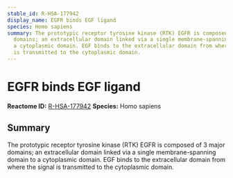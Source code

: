 ```yaml
---
stable_id: R-HSA-177942
display_name: EGFR binds EGF ligand
species: Homo sapiens
summary: The prototypic receptor tyrosine kinase (RTK) EGFR is composed of 3 major
  domains; an extracellular domain linked via a single membrane-spanning domain to
  a cytoplasmic domain. EGF binds to the extracellular domain from where the signal
  is transmitted to the cytoplasmic domain.
---
```


# EGFR binds EGF ligand
**Reactome ID:** [R-HSA-177942](https://reactome.org/content/detail/R-HSA-177942)
**Species:** Homo sapiens

## Summary

The prototypic receptor tyrosine kinase (RTK) EGFR is composed of 3 major domains; an extracellular domain linked via a single membrane-spanning domain to a cytoplasmic domain. EGF binds to the extracellular domain from where the signal is transmitted to the cytoplasmic domain.
